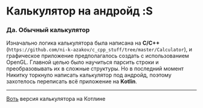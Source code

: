 # Калькулятор на андройд :S
### Да. Обычный калькулятор
Изначально логика калькулятора была написана на **C/C++** (`https://github.com/ni-k-azakov/c_cpp_stuff/tree/master/Calculator`), и графическое приложение предполагалось создать с использованием OpenGL. Главной целью было научиться парсить строки и преобразовывать их в сложные структуры. Но в последний момент Никитку торкнуло написать калькулятор под андройд, поэтому захотелось переписать всё приложение на **Kotlin**.
***
[Воть](https://github.com/ni-k-azakov/kotlin_stuff/tree/master/CalcKotlinBack) версия калькулятора на Котлине
